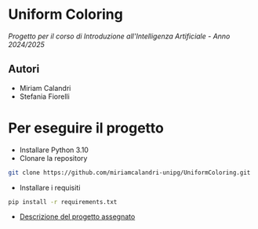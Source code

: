 # Uniform Coloring
*Progetto per il corso di Introduzione all'Intelligenza Artificiale - Anno 2024/2025*   

## Autori
- Miriam Calandri
- Stefania Fiorelli

# Per eseguire il progetto
- Installare Python 3.10
- Clonare la repository
```bash
git clone https://github.com/miriamcalandri-unipg/UniformColoring.git
```
- Installare i requisiti
```bash
pip install -r requirements.txt
``` 

- [Descrizione del progetto assegnato](/ProgettoIntroAI_2122_Coloring.pdf)
